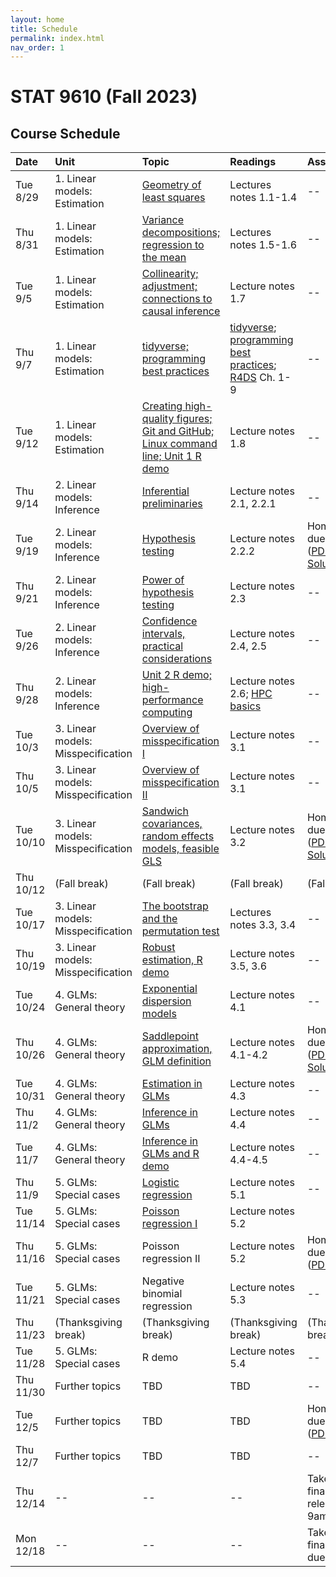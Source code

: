 ```yaml
---
layout: home
title: Schedule
permalink: index.html
nav_order: 1
---
```


# STAT 9610 (Fall 2023)

## Course Schedule

Date | Unit | Topic | Readings | Assignments
:---|:---|:---|:---|:---
Tue 8/29 | 1. Linear models: Estimation | [Geometry of least squares](https://upenn.hosted.panopto.com/Panopto/Pages/Viewer.aspx?id=fcdb9509-6a0e-4e2e-bb68-b04400e9b49e) | Lectures notes 1.1-1.4 | --
Thu 8/31 | 1. Linear models: Estimation | [Variance decompositions; regression to the mean](https://upenn.hosted.panopto.com/Panopto/Pages/Viewer.aspx?id=26fa8d54-e4bf-4d4b-8690-b04401172f63) | Lectures notes 1.5-1.6 | --
Tue 9/5 | 1. Linear models: Estimation | [Collinearity; adjustment; connections to causal inference](https://upenn.hosted.panopto.com/Panopto/Pages/Viewer.aspx?id=f4303309-6dfc-4b41-ae17-b06f0101f8f7) | Lecture notes 1.7 | --
Thu 9/7 | 1. Linear models: Estimation | [tidyverse; programming best practices](https://upenn.hosted.panopto.com/Panopto/Pages/Viewer.aspx?id=dea1451d-a793-4263-9bc4-b074013f203e) | [tidyverse](https://katsevich-teaching.github.io/stat-9610-fall-2023/assets/crash_course_tidyverse.pdf); [programming best practices](https://ekatsevi.github.io/files/best-programming-practices.pdf); [R4DS](https://r4ds.hadley.nz/) Ch. 1-9  | --
Tue 9/12 | 1. Linear models: Estimation | [Creating high-quality figures; Git and GitHub; Linux command line; Unit 1 R demo](https://upenn.hosted.panopto.com/Panopto/Pages/Viewer.aspx?id=9511c953-0000-4af2-a2ff-b05b00d995d1) | Lecture notes 1.8 | --
Thu 9/14 | 2. Linear models: Inference | 	[Inferential preliminaries](https://upenn.hosted.panopto.com/Panopto/Pages/Viewer.aspx?id=ca349ad2-9eec-40db-b05f-b07a004490d4) | Lecture notes 2.1, 2.2.1 | --
Tue 9/19 | 2. Linear models: Inference | 	[Hypothesis testing](https://upenn.hosted.panopto.com/Panopto/Pages/Viewer.aspx?id=d589a287-630f-4717-a7f6-b07b01269ae2) | Lecture notes 2.2.2 | Homework 1 due at 10am ([PDF](https://katsevich-teaching.github.io/stat-9610-fall-2023/assets/homework-1.pdf); [GitHub](https://classroom.github.com/a/KzuAkNWE); [Solutions](https://canvas.upenn.edu/courses/1741629/files/folder/Homework%20Solutions?preview=125057323))
Thu 9/21 | 2. Linear models: Inference | [Power of hypothesis testing](https://upenn.hosted.panopto.com/Panopto/Pages/Viewer.aspx?id=3dcf2b2d-219d-48e1-a161-b08200ea389a) | Lecture notes 2.3 | --
Tue 9/26 | 2. Linear models: Inference | [Confidence intervals, practical considerations](https://upenn.hosted.panopto.com/Panopto/Pages/Viewer.aspx?id=164d2ca5-b95d-4590-90c1-b08800ec3cfa) | Lecture notes 2.4, 2.5 | --
Thu 9/28 | 2. Linear models: Inference | [Unit 2 R demo; high-performance computing](https://upenn.hosted.panopto.com/Panopto/Pages/Viewer.aspx?id=d7ea92ad-e962-4f5b-917c-b08b00cddb81) | Lecture notes 2.6; [HPC basics](https://ekatsevi.github.io/statistical-computing/hpc-basics.html) | --
Tue 10/3 | 3. Linear models: Misspecification | [Overview of misspecification I](https://upenn.hosted.panopto.com/Panopto/Pages/Viewer.aspx?id=b71f214b-2b9a-402a-9d94-b04301403141) | Lecture notes 3.1 | --
Thu 10/5 | 3. Linear models: Misspecification | [Overview of misspecification II](https://upenn.hosted.panopto.com/Panopto/Pages/Viewer.aspx?id=ad1531b6-acb9-430a-9eec-b091014d76ab) | Lecture notes 3.1  | --
Tue 10/10 | 3. Linear models: Misspecification | [Sandwich covariances, random effects models, feasible GLS](https://upenn.hosted.panopto.com/Panopto/Pages/Viewer.aspx?id=2a431425-1f27-4877-8402-b09300fda659) | Lecture notes 3.2 | Homework 2 due at 10am ([PDF](https://katsevich-teaching.github.io/stat-9610-fall-2023/assets/homework-2.pdf); [GitHub](https://classroom.github.com/a/ScMuFdoo); [Solutions](https://canvas.upenn.edu/courses/1741629/files/folder/Homework%20Solutions?preview=127031495))
Thu 10/12 | (Fall break) | (Fall break) | (Fall break) | (Fall break)
Tue 10/17 | 3. Linear models: Misspecification | [The bootstrap and the permutation test](https://upenn.hosted.panopto.com/Panopto/Pages/Viewer.aspx?id=7ea65731-2fd5-4760-8e9e-b09901221425) | Lectures notes 3.3, 3.4 | --
Thu 10/19 | 3. Linear models: Misspecification | [Robust estimation, R demo](https://upenn.hosted.panopto.com/Panopto/Pages/Viewer.aspx?id=109e0836-48d2-4d86-a042-b09a015abb4f) | Lecture notes 3.5, 3.6 | --
Tue 10/24 | 4. GLMs: General theory | [Exponential dispersion models](https://upenn.hosted.panopto.com/Panopto/Pages/Viewer.aspx?id=a255e6d4-b335-4b9c-9606-b09f0132abe4) | Lecture notes 4.1 | --
Thu 10/26 | 4. GLMs: General theory | [Saddlepoint approximation, GLM definition](https://upenn.hosted.panopto.com/Panopto/Pages/Viewer.aspx?id=7769bc5c-823f-4e3a-996b-b0a100f7e273) | Lecture notes 4.1-4.2 | Homework 3 due at 10am ([PDF](https://katsevich-teaching.github.io/stat-9610-fall-2023/assets/homework-3.pdf); [GitHub](https://classroom.github.com/a/0LnBtUAf); [Solutions](https://canvas.upenn.edu/courses/1741629/files/folder/Homework%20Solutions?preview=127031567))
Tue 10/31 | 4. GLMs: General theory | [Estimation in GLMs](https://upenn.hosted.panopto.com/Panopto/Pages/Viewer.aspx?id=ce13fd18-14ee-4322-ad74-b0a100fdc642) | Lecture notes 4.3 | --
Thu 11/2 | 4. GLMs: General theory | [Inference in GLMs](https://upenn.hosted.panopto.com/Panopto/Pages/Viewer.aspx?id=aae3c9ac-675b-4f76-8cae-b0a1010c8361) | Lecture notes 4.4 | --
Tue 11/7 | 4. GLMs: General theory | [Inference in GLMs and R demo](https://upenn.hosted.panopto.com/Panopto/Pages/Viewer.aspx?id=21de293a-5c23-4932-85dd-b0a1011f3a35) | Lecture notes 4.4-4.5 | --
Thu 11/9 | 5. GLMs: Special cases | [Logistic regression](https://upenn.hosted.panopto.com/Panopto/Pages/Viewer.aspx?id=c9b96c30-0e75-4bf2-9893-b0a101243001) | Lecture notes 5.1 | --
Tue 11/14 | 5. GLMs: Special cases | [Poisson regression I](https://upenn.hosted.panopto.com/Panopto/Pages/Viewer.aspx?id=aef1358c-b973-4fc7-9976-b0a400eda9d4) | Lecture notes 5.2 | 
Thu 11/16 | 5. GLMs: Special cases | Poisson regression II | Lecture notes 5.2 | Homework 4 due at 9pm ([PDF](https://katsevich-teaching.github.io/stat-9610-fall-2023/assets/homework-4.pdf); [GitHub](https://classroom.github.com/a/aXBmuTzc))
Tue 11/21 | 5. GLMs: Special cases | Negative binomial regression | Lecture notes 5.3 | --
Thu 11/23 | (Thanksgiving break) | (Thanksgiving break) | (Thanksgiving break) | (Thanksgiving break)
Tue 11/28 | 5. GLMs: Special cases | R demo | Lecture notes 5.4 | --
Thu 11/30 | Further topics | TBD | TBD | --
Tue 12/5 | Further topics | TBD | TBD | Homework 5 due at 10am ([PDF](https://katsevich-teaching.github.io/stat-9610-fall-2023/assets/homework-5.pdf), [GitHub](https://classroom.github.com/a/5AvMlq4M))
Thu 12/7 | Further topics | TBD | TBD | --
Thu 12/14 | -- | -- | -- | Take-home final exam released at 9am
Mon 12/18 | -- | -- | -- | Take-home final exam due at 9pm.
